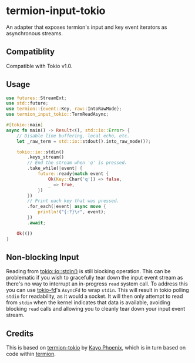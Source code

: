 # termion-input-tokio

An adapter that exposes termion's input and key event iterators as asynchronous streams.

## Compatiblity

Compatible with Tokio v1.0.

## Usage

```rust
use futures::StreamExt;
use std::future;
use termion::{event::Key, raw::IntoRawMode};
use termion_input_tokio::TermReadAsync;

#[tokio::main]
async fn main() -> Result<(), std::io::Error> {
    // Disable line buffering, local echo, etc.
    let _raw_term = std::io::stdout().into_raw_mode()?;

    tokio::io::stdin()
        .keys_stream()
        // End the stream when 'q' is pressed.
        .take_while(|event| {
            future::ready(match event {
                Ok(Key::Char('q')) => false,
                _ => true,
            })
        })
        // Print each key that was pressed.
        .for_each(|event| async move {
            println!("{:?}\r", event);
        })
        .await;

    Ok(())
}
```

## Non-blocking Input

Reading from [tokio::io::stdin()](https://docs.rs/tokio/latest/tokio/io/fn.stdin.html) is still blocking operation. This can be problematic if you wish to gracefully tear down the input event stream as there's no way to interrupt an in-progress `read` system call. To address this you can use [tokio-fd](https://github.com/nanpuyue/tokio-fd)'s `AsyncFd` to wrap `stdin`. This will result in tokio polling `stdin` for readability, as it would a socket. It will then only attempt to read from `stdin` when the kernel indicates that data is available, avoiding blocking `read` calls and allowing you to cleanly tear down your input event stream.

## Credits

This is based on [termion-tokio](https://github.com/katyo/termion-tokio) by [Kayo Phoenix](https://github.com/katyo), which is in turn based on code within [termion](https://github.com/redox-os/termion).
